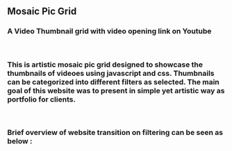 ## Mosaic Pic Grid 

### A  Video Thumbnail grid with video opening link on Youtube
<br>

### This is artistic mosaic pic grid designed to showcase the thumbnails of videoes using javascript and css. Thumbnails can be categorized into different filters as selected. The main goal of this website was to present in simple yet artistic way as portfolio for clients.
<br>

### Brief overview of website transition on filtering can be seen as below :

<br>

<div>
  <img src="./img.gif" alt="transition_image_website>
</div>


